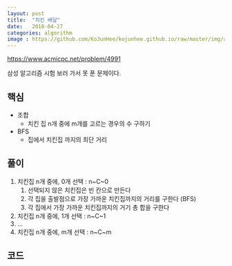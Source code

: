 ```yaml
---
layout: post
title:  "치킨 배달"
date:   2018-04-27
categories: algorithm
image : https://github.com/KoJunHee/kojunhee.github.io/raw/master/img/algorithm.png
---
```


<https://www.acmicpc.net/problem/4991>

삼성 알고리즘 시험 보러 가서 못 푼 문제이다.

## 핵심

- 조합
  - 치킨 집 n개 중에 m개를 고르는 경우의 수 구하기
- BFS
  - 집에서 치킨집 까지의 최단 거리

## 풀이

1. 치킨집 n개 중에, 0개 선택 : n~C~0
   1. 선택되지 않은 치킨집은 빈 칸으로 만든다
   2. 각 집을 출발점으로 가장 가까운 치킨집까지의 거리를 구한다 (BFS)
   3. 각 집에서 가장 가까운 치킨집까지의 거기 총 합을 구한다
2. 치킨집 n개 중에, 1개 선택 : n~C~1
3. ...
4. 치킨집 n개 중에, m개 선택 : n~C~m 

## 코드





